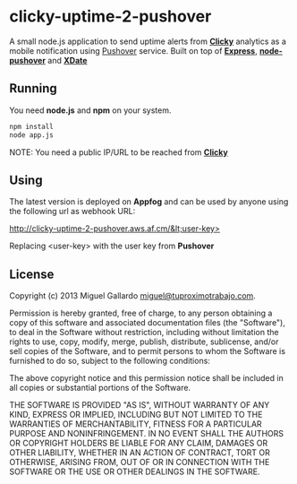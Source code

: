 clicky-uptime-2-pushover
========================

A small node.js application to send uptime alerts from **[Clicky][]** analytics as a mobile notification using [Pushover][] service. Built on top of **[Express][]**, **[node-pushover][]** and **[XDate][]**

Running
-------

You need **node.js** and **npm** on your system.

```bash
npm install
node app.js
```
NOTE: You need a public IP/URL to be reached from **[Clicky][]**

Using
-----

The latest version is deployed on **Appfog** and can be used by anyone using the following url as webhook URL:

http://clicky-uptime-2-pushover.aws.af.cm/&lt;user-key>

Replacing &lt;user-key> with the user key from **Pushover**


License
-------
Copyright (c) 2013 Miguel Gallardo <miguel@tuproximotrabajo.com>.

Permission is hereby granted, free of charge, to any person obtaining a copy
of this software and associated documentation files (the "Software"), to deal
in the Software without restriction, including without limitation the rights
to use, copy, modify, merge, publish, distribute, sublicense, and/or sell
copies of the Software, and to permit persons to whom the Software is
furnished to do so, subject to the following conditions:

The above copyright notice and this permission notice shall be included in
all copies or substantial portions of the Software.

THE SOFTWARE IS PROVIDED "AS IS", WITHOUT WARRANTY OF ANY KIND, EXPRESS OR
IMPLIED, INCLUDING BUT NOT LIMITED TO THE WARRANTIES OF MERCHANTABILITY,
FITNESS FOR A PARTICULAR PURPOSE AND NONINFRINGEMENT. IN NO EVENT SHALL THE
AUTHORS OR COPYRIGHT HOLDERS BE LIABLE FOR ANY CLAIM, DAMAGES OR OTHER
LIABILITY, WHETHER IN AN ACTION OF CONTRACT, TORT OR OTHERWISE, ARISING FROM,
OUT OF OR IN CONNECTION WITH THE SOFTWARE OR THE USE OR OTHER DEALINGS IN
THE SOFTWARE.

[Clicky]: https://clicky.com/
[Pushover]:https://pushover.net/
[Express]:http://expressjs.com/
[node-pushover]: https://github.com/qbit/node-pushover
[XDate]: http://arshaw.com/xdate/